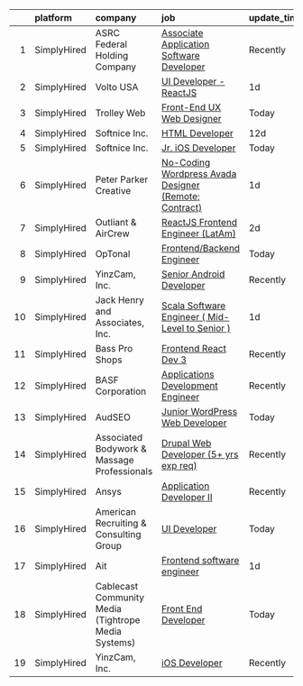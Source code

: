 

|    | platform    | company                                             | job                                                                                                                                                           | update_time   | location        |
|---:|:------------|:----------------------------------------------------|:--------------------------------------------------------------------------------------------------------------------------------------------------------------|:--------------|:----------------|
|  1 | SimplyHired | ASRC Federal Holding Company                        | [Associate Application Software Developer](https://www.simplyhired.com/job/EIi7zMtbqlWOFXKrhr8EWJZgq09RYm0DBLHxe0lgKDLdflhta7V0JA?q=ui+engineer)              | Recently      | Moorestown, NJ  |
|  2 | SimplyHired | Volto USA                                           | [UI Developer - ReactJS](https://www.simplyhired.com/job/W2-oFkJmjFLdejKOc4gg4UBH0zExVGAV_RH6FsCPS8g8sUtdP5wQfQ?q=ui+engineer)                                | 1d            | Sunrise, FL     |
|  3 | SimplyHired | Trolley Web                                         | [Front-End UX Web Designer](https://www.simplyhired.com/job/QpPKvuRfsUX6U20dpzNXvbNmXDB6P2MQxMPi2d-q_spIvDkfwc2dIw?q=ui+engineer)                             | Today         | Remote          |
|  4 | SimplyHired | Softnice Inc.                                       | [HTML Developer](https://www.simplyhired.com/job/-THAWfTQUncOq-_e4Qvd6VSTNIefa9kASDTqZ3jhqIx6jbEu6Tx1bg?q=ui+engineer)                                        | 12d           | Remote          |
|  5 | SimplyHired | Softnice Inc.                                       | [Jr. iOS Developer](https://www.simplyhired.com/job/T_VqUDB9MOwidNu4JTLBJCtQZCehHoFumt4G8AKz8dCeWW1efDFJ3g?q=ui+engineer)                                     | Today         | Remote          |
|  6 | SimplyHired | Peter Parker Creative                               | [No-Coding Wordpress Avada Designer (Remote; Contract)](https://www.simplyhired.com/job/rYw1u4zcSsA04nl2RpyC89WJcd2e0eTph7bcAu2U4xFSOkIQ310e6A?q=ui+engineer) | 1d            | Remote          |
|  7 | SimplyHired | Outliant & AirCrew                                  | [ReactJS Frontend Engineer (LatAm)](https://www.simplyhired.com/job/odHmU-0buV0LFauG57py7LQtBYkHEbSIxhwFglA9mpwMIAZj6W7mag?q=ui+engineer)                     | 2d            | Remote          |
|  8 | SimplyHired | OpTonal                                             | [Frontend/Backend Engineer](https://www.simplyhired.com/job/fjmcBf1i3b9jy_4oJm7NKtk5iVT4cncuKI0USNEm0mi10rU63dBsSQ?q=ui+engineer)                             | Today         | Remote          |
|  9 | SimplyHired | YinzCam, Inc.                                       | [Senior Android Developer](https://www.simplyhired.com/job/oPZGC-9VedOux9eQqMYoqJNUN38likYB_NkEpC1WDUQCpFVe0qVBJA?q=ui+engineer)                              | Recently      | Pittsburgh, PA  |
| 10 | SimplyHired | Jack Henry and Associates, Inc.                     | [Scala Software Engineer ( Mid-Level to Senior )](https://www.simplyhired.com/job/Bz3zlpyg5_QW4mDVgYaFcWcIa3sCugWI1kaYqZfP03hzUhXB2S45lw?q=ui+engineer)       | 1d            | Remote          |
| 11 | SimplyHired | Bass Pro Shops                                      | [Frontend React Dev 3](https://www.simplyhired.com/job/9oPN7EkRtgjzQIOSbhx0DsvOjLVHIN02OkXmtC-oDX8yRnLKQucM2w?q=ui+engineer)                                  | Recently      | Springfield, MO |
| 12 | SimplyHired | BASF Corporation                                    | [Applications Development Engineer](https://www.simplyhired.com/job/4XIjPwC14oHAKZgN72rule11N_OUOTxPxCdjSt8O8SqQx1rwp8QW0A?q=ui+engineer)                     | Recently      | Wyandotte, MI   |
| 13 | SimplyHired | AudSEO                                              | [Junior WordPress Web Developer](https://www.simplyhired.com/job/81u-kaXUUfgsgaOCcB_AVhpynzBXmWH2Qoob0qxKPRAqyj2WjTFEUQ?q=ui+engineer)                        | Today         | Remote          |
| 14 | SimplyHired | Associated Bodywork & Massage Professionals         | [Drupal Web Developer (5+ yrs exp req)](https://www.simplyhired.com/job/zLRwQ37Nq9SIufnynPVeqCz9qQRSYN6oQodeBh15NP7rh_j9gTmW9g?q=ui+engineer)                 | Recently      | Golden, CO      |
| 15 | SimplyHired | Ansys                                               | [Application Developer II](https://www.simplyhired.com/job/WI2mPLS7Kc5pS3TFJQepz_cpm7EI86jhrxwCKXvK5X8N28nquFHmlA?q=ui+engineer)                              | Recently      | Exton, PA       |
| 16 | SimplyHired | American Recruiting & Consulting Group              | [UI Developer](https://www.simplyhired.com/job/yD0Lm8n8KyyVh84w9EiRiJciuNIV4hwuYMFPYs8S_gKHpnDr-aMCsA?q=ui+engineer)                                          | Today         | Remote          |
| 17 | SimplyHired | Ait                                                 | [Frontend software engineer](https://www.simplyhired.com/job/Cx_w4LBdZCLEH3BsB2jU30s6WhFGr7b9gJN7zva1lbwDehboK37m6A?q=ui+engineer)                            | 1d            | Remote          |
| 18 | SimplyHired | Cablecast Community Media (Tightrope Media Systems) | [Front End Developer](https://www.simplyhired.com/job/A9i7mRdNCfXaj8Nz0VLkNdkTWSwfZvItf5cl0O5i25jaS1cCkSSAgA?q=ui+engineer)                                   | Today         | Remote          |
| 19 | SimplyHired | YinzCam, Inc.                                       | [iOS Developer](https://www.simplyhired.com/job/O7s3dealHuxhU0MGhoaMnfOJziqVEUTHKEJtlDWUSPF8S_dqWf-8-Q?q=ui+engineer)                                         | Recently      | Pittsburgh, PA  |